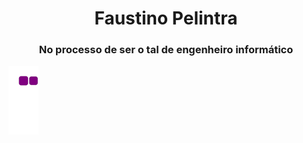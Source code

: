 <h1 align="center">Faustino Pelintra</h1>
<h3 align="center">No processo de ser o tal de engenheiro informático</h3>

![snake gif](https://github.com/luiscunha13/luiscunha13/blob/output/github-contribution-grid-snake.gif)


<!--
**luiscunha13/luiscunha13** is a ✨ _special_ ✨ repository because its `README.md` (this file) appears on your GitHub profile.

Here are some ideas to get you started:

- 🔭 I’m currently working on ...
- 🌱 I’m currently learning ...
- 👯 I’m looking to collaborate on ...
- 🤔 I’m looking for help with ...
- 💬 Ask me about ...
- 📫 How to reach me: ...
- 😄 Pronouns: ...
- ⚡ Fun fact: ...
-->
